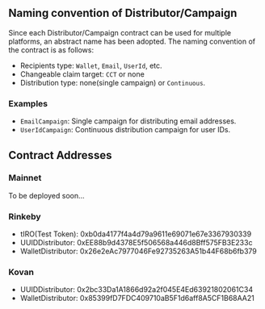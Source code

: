 ## Naming convention of Distributor/Campaign

Since each Distributor/Campaign contract can be used for multiple platforms, an abstract name has been adopted.
The naming convention of the contract is as follows: 

- Recipients type: `Wallet`, `Email`, `UserId`, etc.
- Changeable claim target: `CCT` or none
- Distribution type: none(single campaign) or `Continuous`.

### Examples

- `EmailCampaign`: Single campaign for distributing email addresses.
- `UserIdCampaign`: Continuous distribution campaign for user IDs.

## Contract Addresses 

### Mainnet

To be deployed soon...

### Rinkeby

- tIRO(Test Token): 0xb0da4177f4a4d79a9611e69071e67e3367930339
- UUIDDistributor: 0xEE88b9d4378E5f506568a446d8Bff575FB3E233c
- WalletDistributor: 0x26e2eAc7977046Fe92735263A51b44F68b6fb379

### Kovan

- UUIDDistributor: 0x2bc33Da1A1866d92a2f045E4Ed63921802061C34
- WalletDistributor: 0x85399fD7FDC409710aB5F1d6aff8A5CF1B68AA21
